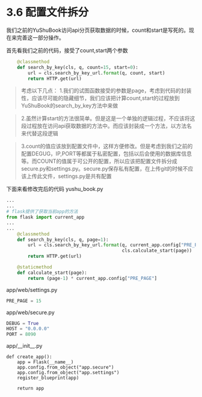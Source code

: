 # 3.6 配置文件拆分

我们之前的YuShuBook访问api分页获取数据的时候，count和start是写死的。现在来完善这一部分操作。

首先看我们之前的代码，接受了count,start两个参数
```python
    @classmethod
    def search_by_key(cls, q, count=15, start=0):
        url = cls.search_by_key_url.format(q, count, start)
        return HTTP.get(url)
```
>考虑以下几点：
1.我们的试图函数接受的参数是page，考虑到代码的封装性，应该尽可能的隐藏细节，我们应该把计算count,start的过程放到YuShuBook的search_by_key方法中来做

>2.虽然计算start的方法很简单。但是这是一个单独的逻辑过程，不应该将这段过程放在访问api获取数据的方法中。而应该封装成一个方法，以方法名来代替这段逻辑

>3.count的值应该放到配置文件中，这样方便修改。但是考虑到我们之前的配置DEGUG，IP,PORT等都属于私密配置，包括以后会使用的数据库信息等。而COUNT的值属于可公开的配置，所以应该把配置文件拆分成secure.py和settings.py。secure.py保存私有配置，在上传git的时候不应该上传此文件，settings.py是共有配置



下面来看修改完后的代码
yushu_book.py
```python
...
...
# flask提供了获取当前app的方法
from flask import current_app
...
...
    @classmethod
    def search_by_key(cls, q, page=1):
        url = cls.search_by_key_url.format(q, current_app.config["PRE_PAGE"],
                                           cls.calculate_start(page))
        return HTTP.get(url)

    @staticmethod
    def calculate_start(page):
        return (page-1) * current_app.config["PRE_PAGE"]
```

app/web/settings.py
```python
PRE_PAGE = 15
```
app/web/secure.py
```python
DEBUG = True
HOST = "0.0.0.0"
PORT = 8090
```
app/\_\_init__.py
```
def create_app():
    app = Flask(__name__)
    app.config.from_object("app.secure")
    app.config.from_object("app.settings")
    register_blueprint(app)

    return app
```

